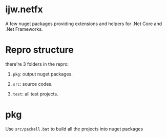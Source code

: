 # ijw.netfx
A few nuget packages providing extensions and helpers for .Net Core and .Net Frameworks. 

# Repro structure
there're 3 folders in the repro:

  1. `pkg`: output nuget packages.

  2. `src`: source codes.

  3. `test`: all test projects.

# pkg
Use `src/packall.bat` to build all the projects into nuget packages
